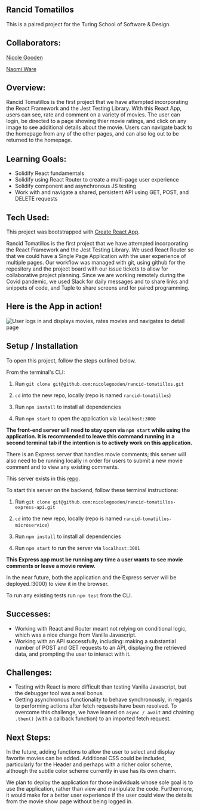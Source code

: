## Rancid Tomatillos
This is a paired project for the Turing School of Software & Design.

## Collaborators:
[Nicole Gooden](https://github.com/nicolegooden)

[Naomi Ware](https://github.com/nware1066)

## Overview:
Rancid Tomatillos is the first project that we have attempted incorporating the React Framework and the Jest Testing Library.
With this React App, users can see, rate and comment on a variety of movies. The user can login, be directed to a page showing thier movie ratings, and click on any image to see additional details about the movie.
Users can navigate back to the homepage from any of the other pages, and can also log out to be returned to the homepage.

## Learning Goals:
+ Solidify React fundamentals
+ Solidify using React Router to create a multi-page user experience
+ Solidify component and asynchronous JS testing
+ Work with and navigate a shared, persistent API using GET, POST, and DELETE requests

## Tech Used:
This project was bootstrapped with [Create React App](https://github.com/facebook/create-react-app).

Rancid Tomatillos is the first project that we have attempted incorporating the React Framework and the Jest Testing Library.
We used React Router so that we could have a Single Page Application with the user experience of multiple pages.
Our workflow was managed with git, using github for the repository and the project board with our issue tickets to allow for collaborative project planning.
Since we are working remotely during the Covid pandemic, we used Slack for daily messages and to share links and snippets of code, and Tuple to share screens and for paired programming.

## Here is the App in action!
![User logs in and displays movies, rates movies and navigates to detail page](https://media.giphy.com/media/EkwCg8BYQc8gGrXGtf/giphy.gif)

## Setup / Installation
To open this project, follow the steps outlined below.

From the terminal's CLI:

1. Run `git clone git@github.com:nicolegooden/rancid-tomatillos.git`

1. `cd` into the new repo, locally (repo is named `rancid-tomatillos`)

1. Run `npm install` to install all dependencies

1. Run `npm start` to open the application via `localhost:3000`

**The front-end server will need to stay open via `npm start` while using the application.  It is recommended to leave this command running in a second terminal tab if the intention is to actively work on this application.**

There is an Express server that handles movie comments; this server will also need to be running locally in order for users to submit a new movie comment and to view any existing comments.

This server exists in this [repo](https://github.com/nicolegooden/rancid-tomatillos-express-api).

To start this server on the backend, follow these terminal instructions:

1. Run `git clone git@github.com:nicolegooden/rancid-tomatillos-express-api.git`

1. `cd` into the new repo, locally (repo is named `rancid-tomatillos-microservice`)

1. Run `npm install` to install all dependencies

1. Run `npm start` to run the server via `localhost:3001`

**This Express app must be running any time a user wants to see movie comments or leave a movie review.**

In the near future, both the application and the Express server will be deployed.:3000) to view it in the browser.

To run any existing tests run `npm test` from the CLI.

## Successes:
+ Working with React and Router meant not relying on conditional logic, which was a nice change from Vanilla Javascript.
+ Working with an API successfully, including: making a substantial number of POST and GET requests to an API, displaying the retrieved data, and prompting the user to interact with it.

## Challenges:
+ Testing with React is more difficult than testing Vanilla Javascript, but the debugger tool was a real bonus.
+ Getting asynchronous functionality to behave synchronously, in regards to performing actions after fetch requests have been resolved.
To overcome this challenge, we have leaned on `async / await` and chaining `.then()` (with a callback function) to an imported fetch request.

## Next Steps:
In the future, adding functions to allow the user to select and display favorite movies can be added. Additional CSS could be included, particularly for the Header and perhaps with a richer color scheme, although the subtle color scheme currently in use has its own charm.

We plan to deploy the application for those individuals whose sole goal is to use the application, rather than view and manipulate the code. Furthermore, it would make for a better user experience if the user could view the details from the movie show page without being logged in.
